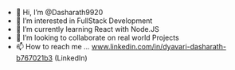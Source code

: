 - 👋 Hi, I’m @Dasharath9920
- 👀 I’m interested in FullStack Development
- 🌱 I’m currently learning React with Node.JS
- 💞️ I’m looking to collaborate on real world Projects
- 📫 How to reach me ... www.linkedin.com/in/dyavari-dasharath-b767021b3 (LinkedIn)

<!---
Dasharath9920/Dasharath9920 is a ✨ special ✨ repository because its `README.md` (this file) appears on your GitHub profile.
You can click the Preview link to take a look at your changes.
--->
